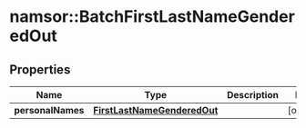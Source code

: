 # namsor::BatchFirstLastNameGenderedOut

## Properties
Name | Type | Description | Notes
------------ | ------------- | ------------- | -------------
**personalNames** | [**FirstLastNameGenderedOut**](FirstLastNameGenderedOut.md) |  | [optional] 


